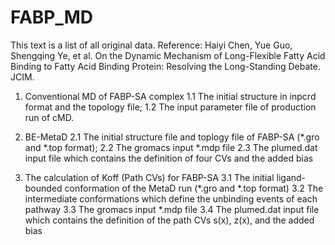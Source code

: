 # FABP_MD

This text is a list of all original data.
Reference: Haiyi Chen, Yue Guo, Shengqing Ye, et al. On the Dynamic Mechanism of Long-Flexible Fatty Acid Binding to Fatty Acid Binding Protein: Resolving the Long-Standing Debate. JCIM.

1. Conventional MD of FABP-SA complex
	1.1 The initial structure in inpcrd format and the topology file;
	1.2 The input parameter file of production run of cMD.

2. BE-MetaD 
	2.1 The initial structure file and toplogy file of FABP-SA (*.gro and *.top format);
	2.2 The gromacs input *.mdp file
	2.3 The plumed.dat input file which contains the definition of four CVs and the added bias

3. The calculation of Koff (Path CVs) for FABP-SA
	3.1 The initial ligand-bounded conformation of the MetaD run (*.gro and *.top format)
	3.2 The intermediate conformations which define the unbinding events of each pathway
	3.3 The gromacs input *.mdp file
	3.4 The plumed.dat input file which contains the definition of the path CVs s(x), z(x), and the added bias

